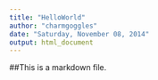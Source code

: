 ```yaml
---
title: "HelloWorld"
author: "charmgoggles"
date: "Saturday, November 08, 2014"
output: html_document
---
```

##This is a markdown file.
